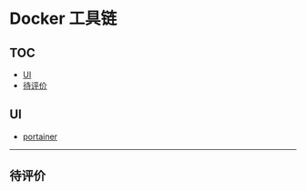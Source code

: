 # Docker 工具链

## TOC

<!-- MarkdownTOC GFM -->

- [UI](#ui)
- [待评价](#待评价)

<!-- /MarkdownTOC -->

## UI

- [portainer](https://github.com/portainer/portainer)

-----

## 待评价
